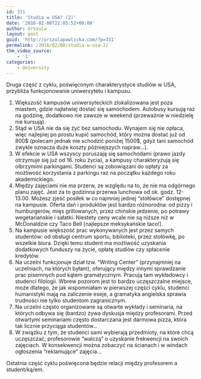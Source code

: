 ```yaml
---
id: 331
title: 'Studia w USA? (2)'
date: '2016-02-08T22:05:52+00:00'
author: Urszula
layout: post
guid: 'http://urszulapawlicka.com/?p=331'
permalink: /2016/02/08/studia-w-usa-2/
thm_video_source:
    - '1'
categories:
    - University
---
```


Druga część z cyklu, poświęconym charakterystyce studiów w USA, przybliża funkcjonowanie uniwersytetu i kampusu.

1. Większość kampusów uniwersyteckich zlokalizowana jest poza miastem, gdzie najłatwiej dostać się samochodem. Autobusy kursują raz na godzinę, dodatkowo nie zawsze w weekend (przeważnie w niedzielę nie kursują).
2. Stąd w USA nie da się żyć bez samochodu. Wynajem się nie opłaca, więc najlepiej po prostu kupić samochód, który można dostać już od 800$ (polecam jednak nie schodzić poniżej 1500$, gdyż tani samochód zwykle oznacza duże koszty późniejszych napraw…).
3. W efekcie w USA wszyscy poruszają się samochodami (prawo jazdy otrzymuje się już od 16. roku życia), a kampusy charakteryzują się olbrzymimi parkingami. Studenci są zobowiązani do opłaty za możliwość korzystania z parkingu raz na początku każdego roku akademickiego.
4. Między zajęciami nie ma przerw, ze względu na to, że nie ma odgórnego planu zajęć. Jest za to godzinna przerwa lunchowa od ok. godz. 12-13.00. Możesz zjeść posiłek w co najmniej jednej “stołówce” dostępnej na kampusie. Oferta dań i produktów jest bardzo różnorodna: od pizzy i humburgerów, mięs grillowanych, przez chińskie jedzenie, po potrawy wegetariańskie i sałatki. Niestety ceny wcale nie są niższe niż w McDonaldzie czy Taco Bell \[najlepsze meksykańskie taco!\].
5. Na kampusie większość prac wykonywanych jest przez samych studentów: od obsługi centrum sportu, biblioteki, przez stołówkę, po wszelkie biura. Dzięki temu student ma możliwość uzyskania dodatkowych funduszy na życie, opłatę studiów czy spłacenie kredytów.
6. Na uczelni funkcjonuje dział tzw. “Writing Center” (przynajmniej na uczelniach, na których byłam), oferujący między innymi sprawdzanie prac pisemnych pod kątem gramatycznym. Pracują tam wykładowcy i studenci filologii. Wbrew pozorom jest to bardzo uczęszczalne miejsce, może dlatego, że jak wspomniałam w pierwszej części cyklu, studenci humanistyki mają na zaliczenie eseje, a gramatyka angielska sprawia trudności nie tylko studentom zagranicznym.
7. Na uczelni często organizowane są otwarte wykłady i seminaria, na których odbywa się (bardzo) żywa dyskusja między profesorami. Przed otwartymi seminariami często dostarczana jest darmowa pizza, która tak licznie przyciąga studentów…
8. W związku z tym, że studenci sami wybierają przedmioty, na które chcą uczęszczać, profesorowie “walczą” o uzyskanie frekwencji na swoich zajęciach. W konsekwencji można zobaczyć na ścianach i w windach ogłoszenia “reklamujące” zajęcia…

Ostatnia część cyklu poświęcona będzie relacji między profesorem a student/ką/em.